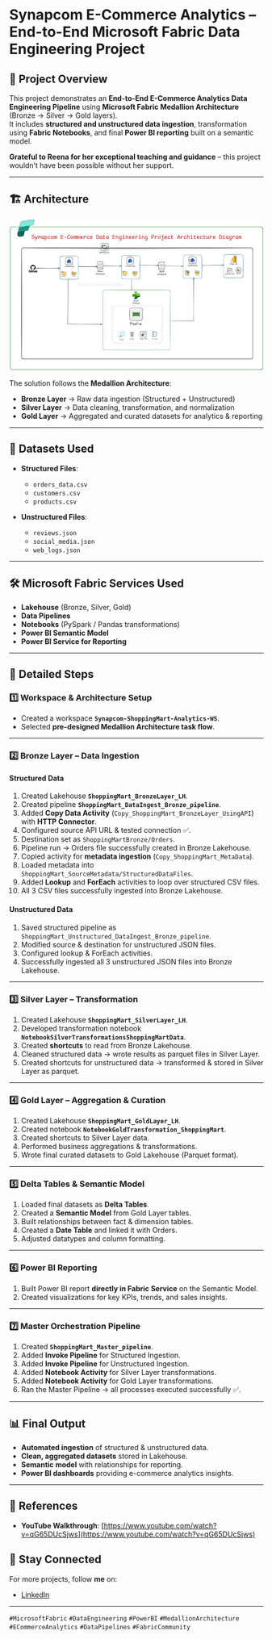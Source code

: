 # Synapcom E-Commerce Analytics – End-to-End Microsoft Fabric Data Engineering Project

## 📌 Project Overview
This project demonstrates an **End-to-End E-Commerce Analytics Data Engineering Pipeline** using **Microsoft Fabric Medallion Architecture** (Bronze → Silver → Gold layers).  
It includes **structured and unstructured data ingestion**, transformation using **Fabric Notebooks**, and final **Power BI reporting** built on a semantic model.

**Grateful to Reena for her exceptional teaching and guidance** – this project wouldn’t have been possible without her support.

---

## 🏗 Architecture

![Project Architecture](architecture.jpg)

The solution follows the **Medallion Architecture**:
- **Bronze Layer** → Raw data ingestion (Structured + Unstructured)
- **Silver Layer** → Data cleaning, transformation, and normalization
- **Gold Layer** → Aggregated and curated datasets for analytics & reporting

---

## 📂 Datasets Used
- **Structured Files**:  
  - `orders_data.csv`  
  - `customers.csv`  
  - `products.csv`  

- **Unstructured Files**:  
  - `reviews.json`  
  - `social_media.json`  
  - `web_logs.json`  

---

## 🛠 Microsoft Fabric Services Used
- **Lakehouse** (Bronze, Silver, Gold)
- **Data Pipelines**
- **Notebooks** (PySpark / Pandas transformations)
- **Power BI Semantic Model**
- **Power BI Service for Reporting**

---

## 📜 Detailed Steps

### 1️⃣ Workspace & Architecture Setup
- Created a workspace **`Synapcom-ShoppingMart-Analytics-WS`**.
- Selected **pre-designed Medallion Architecture task flow**.

---

### 2️⃣ Bronze Layer – Data Ingestion
#### Structured Data
1. Created Lakehouse **`ShoppingMart_BronzeLayer_LH`**.
2. Created pipeline **`ShoppingMart_DataIngest_Bronze_pipeline`**.
3. Added **Copy Data Activity** (`Copy_ShoppingMart_BronzeLayer_UsingAPI`) with **HTTP Connector**.
4. Configured source API URL & tested connection ✅.
5. Destination set as `ShoppingMartBronze/Orders`.
6. Pipeline run → Orders file successfully created in Bronze Lakehouse.
7. Copied activity for **metadata ingestion** (`Copy_ShoppingMart_MetaData`).
8. Loaded metadata into `ShoppingMart_SourceMetadata/StructuredDataFiles`.
9. Added **Lookup** and **ForEach** activities to loop over structured CSV files.
10. All 3 CSV files successfully ingested into Bronze Lakehouse.

#### Unstructured Data
1. Saved structured pipeline as `ShoppingMart_Unstructured_DataIngest_Bronze_pipeline`.
2. Modified source & destination for unstructured JSON files.
3. Configured lookup & ForEach activities.
4. Successfully ingested all 3 unstructured JSON files into Bronze Lakehouse.

---

### 3️⃣ Silver Layer – Transformation
1. Created Lakehouse **`ShoppingMart_SilverLayer_LH`**.
2. Developed transformation notebook **`NotebookSilverTransformationsShoppingMartData`**.
3. Created **shortcuts** to read from Bronze Lakehouse.
4. Cleaned structured data → wrote results as parquet files in Silver Layer.
5. Created shortcuts for unstructured data → transformed & stored in Silver Layer as parquet.

---

### 4️⃣ Gold Layer – Aggregation & Curation
1. Created Lakehouse **`ShoppingMart_GoldLayer_LH`**.
2. Created notebook **`NotebookGoldTransformation_ShoppingMart`**.
3. Created shortcuts to Silver Layer data.
4. Performed business aggregations & transformations.
5. Wrote final curated datasets to Gold Lakehouse (Parquet format).

---

### 5️⃣ Delta Tables & Semantic Model
1. Loaded final datasets as **Delta Tables**.
2. Created a **Semantic Model** from Gold Layer tables.
3. Built relationships between fact & dimension tables.
4. Created a **Date Table** and linked it with Orders.
5. Adjusted datatypes and column formatting.

---

### 6️⃣ Power BI Reporting
1. Built Power BI report **directly in Fabric Service** on the Semantic Model.
2. Created visualizations for key KPIs, trends, and sales insights.

---

### 7️⃣ Master Orchestration Pipeline
1. Created **`ShoppingMart_Master_pipeline`**.
2. Added **Invoke Pipeline** for Structured Ingestion.
3. Added **Invoke Pipeline** for Unstructured Ingestion.
4. Added **Notebook Activity** for Silver Layer transformations.
5. Added **Notebook Activity** for Gold Layer transformations.
6. Ran the Master Pipeline → all processes executed successfully ✅.

---

## 📊 Final Output
- **Automated ingestion** of structured & unstructured data.
- **Clean, aggregated datasets** stored in Lakehouse.
- **Semantic model** with relationships for reporting.
- **Power BI dashboards** providing e-commerce analytics insights.

---

## 🔗 References
- **YouTube Walkthrough**: [https://www.youtube.com/watch?v=qG65DUcSjws](https://www.youtube.com/watch?v=qG65DUcSjws)  

## 📢 Stay Connected
For more projects, follow **me** on:
- [LinkedIn](https://www.linkedin.com/in/inturi-suparna-babu-312b59270/)

---

`#MicrosoftFabric` `#DataEngineering` `#PowerBI` `#MedallionArchitecture` `#ECommerceAnalytics` `#DataPipelines` `#FabricCommunity`

